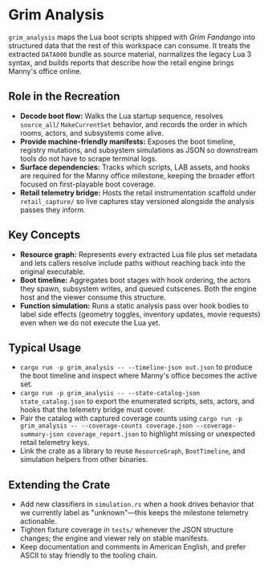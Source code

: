 # Grim Analysis

`grim_analysis` maps the Lua boot scripts shipped with *Grim Fandango* into
structured data that the rest of this workspace can consume. It treats the
extracted `DATA000` bundle as source material, normalizes the legacy Lua 3
syntax, and builds reports that describe how the retail engine brings Manny's
office online.

## Role in the Recreation
- **Decode boot flow:** Walks the Lua startup sequence, resolves `source_all`/
  `MakeCurrentSet` behavior, and records the order in which rooms, actors, and
  subsystems come alive.
- **Provide machine-friendly manifests:** Exposes the boot timeline, registry
  mutations, and subsystem simulations as JSON so downstream tools do not have
  to scrape terminal logs.
- **Surface dependencies:** Tracks which scripts, LAB assets, and hooks are
  required for the Manny office milestone, keeping the broader effort focused on
  first-playable boot coverage.
- **Retail telemetry bridge:** Hosts the retail instrumentation scaffold under
  `retail_capture/` so live captures stay versioned alongside the analysis
  passes they inform.

## Key Concepts
- **Resource graph:** Represents every extracted Lua file plus set metadata and
  lets callers resolve include paths without reaching back into the original
  executable.
- **Boot timeline:** Aggregates boot stages with hook ordering, the actors they
  spawn, subsystem writes, and queued cutscenes. Both the engine host and the
  viewer consume this structure.
- **Function simulation:** Runs a static analysis pass over hook bodies to label
  side effects (geometry toggles, inventory updates, movie requests) even when
  we do not execute the Lua yet.

## Typical Usage
- `cargo run -p grim_analysis -- --timeline-json out.json` to produce the boot
  timeline and inspect where Manny's office becomes the active set.
- `cargo run -p grim_analysis -- --state-catalog-json state_catalog.json` to
  export the enumerated scripts, sets, actors, and hooks that the telemetry
  bridge must cover.
- Pair the catalog with captured coverage counts using
  `cargo run -p grim_analysis -- --coverage-counts coverage.json --coverage-summary-json coverage_report.json`
  to highlight missing or unexpected retail telemetry keys.
- Link the crate as a library to reuse `ResourceGraph`, `BootTimeline`, and
  simulation helpers from other binaries.

## Extending the Crate
- Add new classifiers in `simulation.rs` when a hook drives behavior that we
  currently label as "unknown"—this keeps the milestone telemetry actionable.
- Tighten fixture coverage in `tests/` whenever the JSON structure changes; the
  engine and viewer rely on stable manifests.
- Keep documentation and comments in American English, and prefer ASCII to stay
  friendly to the tooling chain.
